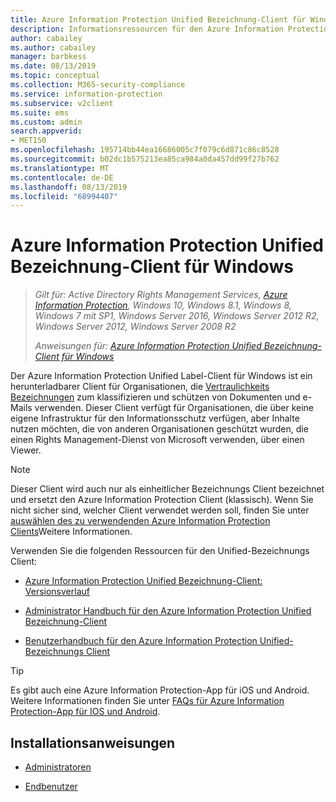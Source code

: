 ```yaml
---
title: Azure Information Protection Unified Bezeichnung-Client für Windows
description: Informationsressourcen für den Azure Information Protection Unified-Bezeichnungs Client für Windows.
author: cabailey
ms.author: cabailey
manager: barbkess
ms.date: 08/13/2019
ms.topic: conceptual
ms.collection: M365-security-compliance
ms.service: information-protection
ms.subservice: v2client
ms.suite: ems
ms.custom: admin
search.appverid:
- MET150
ms.openlocfilehash: 195714bb44ea16686005c7f079c6d871c86c8528
ms.sourcegitcommit: b02dc1b575213ea85ca984a0da457dd99f27b762
ms.translationtype: MT
ms.contentlocale: de-DE
ms.lasthandoff: 08/13/2019
ms.locfileid: "68994407"
---
```

# <a name="azure-information-protection-unified-labeling-client-for-windows"></a>Azure Information Protection Unified Bezeichnung-Client für Windows

>*Gilt für: Active Directory Rights Management Services, [Azure Information Protection](https://azure.microsoft.com/pricing/details/information-protection), Windows 10, Windows 8.1, Windows 8, Windows 7 mit SP1, Windows Server 2016, Windows Server 2012 R2, Windows Server 2012, Windows Server 2008 R2*
>
> *Anweisungen für: [Azure Information Protection Unified Bezeichnung-Client für Windows](../faqs.md#whats-the-difference-between-the-azure-information-protection-client-and-the-azure-information-protection-unified-labeling-client)*

Der Azure Information Protection Unified Label-Client für Windows ist ein herunterladbarer Client für Organisationen, die [Vertraulichkeits Bezeichnungen](https://docs.microsoft.com/Office365/SecurityCompliance/sensitivity-labels) zum klassifizieren und schützen von Dokumenten und e-Mails verwenden. Dieser Client verfügt für Organisationen, die über keine eigene Infrastruktur für den Informationsschutz verfügen, aber Inhalte nutzen möchten, die von anderen Organisationen geschützt wurden, die einen Rights Management-Dienst von Microsoft verwenden, über einen Viewer.

> [!NOTE]
> Dieser Client wird auch nur als einheitlicher Bezeichnungs Client bezeichnet und ersetzt den Azure Information Protection Client (klassisch). Wenn Sie nicht sicher sind, welcher Client verwendet werden soll, finden Sie unter [auswählen des zu verwendenden Azure Information Protection Clients](use-client.md#choose-which-azure-information-protection-client-to-use)Weitere Informationen.

Verwenden Sie die folgenden Ressourcen für den Unified-Bezeichnungs Client:

- [Azure Information Protection Unified Bezeichnung-Client: Versionsverlauf](unifiedlabelingclient-version-release-history.md)

- [Administrator Handbuch für den Azure Information Protection Unified Bezeichnung-Client](clientv2-admin-guide.md)

- [Benutzerhandbuch für den Azure Information Protection Unified-Bezeichnungs Client](clientv2-user-guide.md)

> [!TIP]
> Es gibt auch eine Azure Information Protection-App für iOS und Android. Weitere Informationen finden Sie unter [FAQs für Azure Information Protection-App für IOS und Android](mobile-app-faq.md).

## <a name="install-instructions"></a>Installationsanweisungen

- [Administratoren](clientv2-admin-guide-install.md)

- [Endbenutzer](install-unifiedlabelingclient-app.md)
